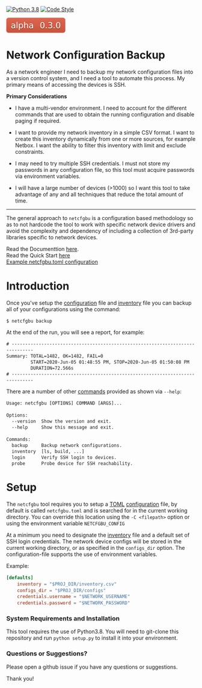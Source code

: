 [![Python 3.8](https://img.shields.io/badge/python-3.8-blue.svg)](https://www.python.org/downloads/release/python-380/)
[![Code Style](https://img.shields.io/badge/code%20style-black-000000.svg)](https://github.com/ambv/black)

![version](docs/version.svg)

# Network Configuration Backup

As a network engineer I need to backup my network configuration files into a
version control system, and I need a tool to automate this process.  My primary
means of accessing the devices is SSH.

**Primary Considerations**    
* I have a multi-vendor environment. I need to account for the different commands
that are used to obtain the running configuration and disable paging if
required.

* I want to provide my network inventory in a simple CSV format.  I want to
create this inventory dynamically from one or more sources, for example Netbox.
I want the ability to filter this inventory with limit and exclude constraints.

* I may need to try multiple SSH credentials.  I must not store my passwords in
any configuration file, so this tool must acquire passwords via environment
variables.

* I will have a large number of devices (>1000) so I want this tool to take
advantage of any and all techniques that reduce the total amount of time.

---


The general approach to `netcfgbu` is a configuration based methodology so as
to not hardcode the tool to work with specific network device drivers
and avoid the complexity and dependency of including a collection of 3rd-party
libraries specific to network devices.  

Read the Documenttion [here](docs/TOC.md).<br/>
Read the Quick Start [here](docs/QuickStart.md)<br/>
[Example netcfgbu.toml configuration](netcfgbu.toml)<br/>

# Introduction

Once you've setup the [configuration](docs/configuration-file.md) file and
[inventory](docs/inventory.md) file you can backup all of your configurations
using the command:

```shell script
$ netcfgbu backup
```

At the end of the run, you will see a report, for example:

```shell script
# ------------------------------------------------------------------------------
Summary: TOTAL=1482, OK=1482, FAIL=0
         START=2020-Jun-05 01:48:55 PM, STOP=2020-Jun-05 01:50:08 PM
         DURATION=72.566s
# ------------------------------------------------------------------------------
```

There are a number of other [commands](docs/commands.md) provided as shown via `--help`:

```text
Usage: netcfgbu [OPTIONS] COMMAND [ARGS]...

Options:
  --version  Show the version and exit.
  --help     Show this message and exit.

Commands:
  backup     Backup network configurations.
  inventory  [ls, build, ...]
  login      Verify SSH login to devices.
  probe      Probe device for SSH reachability.
```

# Setup

The `netcfgbu` tool requires you to setup a
[TOML](https://github.com/toml-lang/toml)
[configuration](docs/configuration-file.md) file, by default is called
`netcfgbu.toml` and is searched for in the current working directory. You can
override this location using the `-C <filepath>` option or using the
environment variable `NETCFGBU_CONFIG`

At a minimum you need to designate the [inventory](docs/inventory.md) file and
a default set of SSH login credentials.  The network device configs will be
stored in the current working directory, or as specified in the `configs_dir`
option.  The configuration-file supports the use of environment variables.

Example:
```toml
[defaults]
    inventory = "$PROJ_DIR/inventory.csv"
    configs_dir = "$PROJ_DIR/configs"
    credentials.username = "$NETWORK_USERNAME"
    credentials.password = "$NETWORK_PASSWORD"
```

### System Requirements and Installation

This tool requires the use of Python3.8.  You will need to git-clone this repository
and run `python setup.py` to install it into your environment.

### Questions or Suggestions?

Please open a github issue if you have any questions or suggestions.

Thank you!